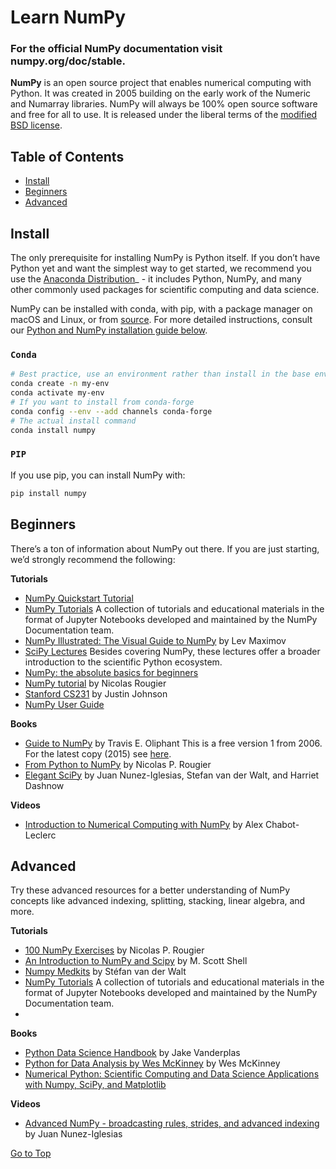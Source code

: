 # Learn NumPy


### For the official NumPy documentation visit numpy.org/doc/stable.

**NumPy** is an open source project that enables numerical computing with Python. It was created in 2005 building on the early work of the Numeric and Numarray libraries. NumPy will always be 100% open source software and free for all to use. It is released under the liberal terms of the [modified BSD license](https://github.com/numpy/numpy/blob/main/LICENSE.txt).

## Table of Contents

- [Install](#install)
- [Beginners](#beginners)
- [Advanced](#advanced)

## Install
The only prerequisite for installing NumPy is Python itself. If you don’t have Python yet and want the simplest way to get started, we recommend you use the [Anaconda Distribution](https://www.anaconda.com/data-science-platform)_ - it includes Python, NumPy, and many other commonly used packages for scientific computing and data science.

NumPy can be installed with conda, with pip, with a package manager on macOS and Linux, or from [source](https://numpy.org/devdocs/user/building.html). For more detailed instructions, consult our [Python and NumPy installation guide below](https://numpy.org/install/#python-numpy-install-guide).

### `Conda`

```sh
# Best practice, use an environment rather than install in the base env
conda create -n my-env
conda activate my-env
# If you want to install from conda-forge
conda config --env --add channels conda-forge
# The actual install command
conda install numpy
```

### `PIP`

If you use pip, you can install NumPy with:

```sh
pip install numpy
```

## Beginners
There’s a ton of information about NumPy out there. If you are just starting, we’d strongly recommend the following:

**Tutorials**
- [NumPy Quickstart Tutorial](https://numpy.org/devdocs/user/quickstart.html)
- [NumPy Tutorials](https://numpy.org/numpy-tutorials/) A collection of tutorials and educational materials in the format of Jupyter Notebooks developed and maintained by the NumPy Documentation team.
- [NumPy Illustrated: The Visual Guide to NumPy](https://betterprogramming.pub/numpy-illustrated-the-visual-guide-to-numpy-3b1d4976de1d?sk=57b908a77aa44075a49293fa1631dd9b) by Lev Maximov
- [SciPy Lectures](https://lectures.scientific-python.org/) Besides covering NumPy, these lectures offer a broader introduction to the scientific Python ecosystem.
- [NumPy: the absolute basics for beginners](https://numpy.org/devdocs/user/absolute_beginners.html)
- [NumPy tutorial](https://github.com/rougier/numpy-tutorial) by Nicolas Rougier
- [Stanford CS231](https://cs231n.github.io/python-numpy-tutorial/) by Justin Johnson
- [NumPy User Guide](https://numpy.org/devdocs/)

**Books**
- [Guide to NumPy](http://web.mit.edu/dvp/Public/numpybook.pdf) by Travis E. Oliphant This is a free version 1 from 2006. For the latest copy (2015) see [here](https://www.youtube.com/watch?v=ZB7BZMhfPgk).
- [From Python to NumPy](https://www.labri.fr/perso/nrougier/from-python-to-numpy/) by Nicolas P. Rougier
- [Elegant SciPy](https://www.amazon.com/Elegant-SciPy-Art-Scientific-Python/dp/1491922877) by Juan Nunez-Iglesias, Stefan van der Walt, and Harriet Dashnow

**Videos**
- [Introduction to Numerical Computing with NumPy](https://www.youtube.com/watch?v=ZB7BZMhfPgk) by Alex Chabot-Leclerc


## Advanced
Try these advanced resources for a better understanding of NumPy concepts like advanced indexing, splitting, stacking, linear algebra, and more.

**Tutorials**
- [100 NumPy Exercises](https://github.com/rougier/numpy-100) by Nicolas P. Rougier
- [An Introduction to NumPy and Scipy](https://sites.engineering.ucsb.edu/~shell/che210d/numpy.pdf) by M. Scott Shell
- [Numpy Medkits](https://mentat.za.net/numpy/numpy_advanced_slides/) by Stéfan van der Walt
- [NumPy Tutorials](https://numpy.org/numpy-tutorials/) A collection of tutorials and educational materials in the format of Jupyter Notebooks developed and maintained by the NumPy Documentation team.
- 
**Books**
- [Python Data Science Handbook](https://www.amazon.com/Python-Data-Science-Handbook-Essential/dp/1491912057) by Jake Vanderplas
- [Python for Data Analysis by Wes McKinney](https://www.amazon.com/Python-Data-Analysis-Wrangling-IPython/dp/1491957662) by Wes McKinney
- [Numerical Python: Scientific Computing and Data Science Applications with Numpy, SciPy, and Matplotlib](https://www.amazon.com/Numerical-Python-Scientific-Applications-Matplotlib/dp/1484242459)

**Videos**
- [Advanced NumPy - broadcasting rules, strides, and advanced indexing]([https://www.youtube.com/watch?v=ZB7BZMhfPgk](https://www.youtube.com/watch?v=cYugp9IN1-Q)) by Juan Nunez-Iglesias

[Go to Top](#learn-numpy)

